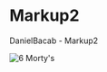 # Markup2
DanielBacab - Markup2

<img src="https://i.imgur.com/U1dDHVh.jpeg" alt="6 Morty's" title="6 Morty's"/>
